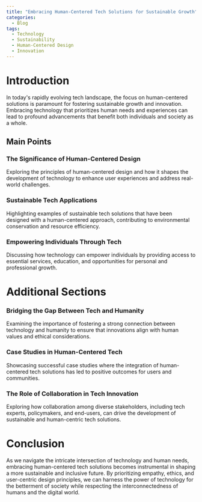 ```yaml
---
title: "Embracing Human-Centered Tech Solutions for Sustainable Growth"
categories:
  - Blog
tags:
  - Technology
  - Sustainability
  - Human-Centered Design
  - Innovation
---
```


# Introduction
In today's rapidly evolving tech landscape, the focus on human-centered solutions is paramount for fostering sustainable growth and innovation. Embracing technology that prioritizes human needs and experiences can lead to profound advancements that benefit both individuals and society as a whole.

## Main Points

### The Significance of Human-Centered Design
Exploring the principles of human-centered design and how it shapes the development of technology to enhance user experiences and address real-world challenges.

### Sustainable Tech Applications
Highlighting examples of sustainable tech solutions that have been designed with a human-centered approach, contributing to environmental conservation and resource efficiency.

### Empowering Individuals Through Tech
Discussing how technology can empower individuals by providing access to essential services, education, and opportunities for personal and professional growth.

# Additional Sections

### Bridging the Gap Between Tech and Humanity
Examining the importance of fostering a strong connection between technology and humanity to ensure that innovations align with human values and ethical considerations.

### Case Studies in Human-Centered Tech
Showcasing successful case studies where the integration of human-centered tech solutions has led to positive outcomes for users and communities.

### The Role of Collaboration in Tech Innovation
Exploring how collaboration among diverse stakeholders, including tech experts, policymakers, and end-users, can drive the development of sustainable and human-centric tech solutions.

# Conclusion
As we navigate the intricate intersection of technology and human needs, embracing human-centered tech solutions becomes instrumental in shaping a more sustainable and inclusive future. By prioritizing empathy, ethics, and user-centric design principles, we can harness the power of technology for the betterment of society while respecting the interconnectedness of humans and the digital world.